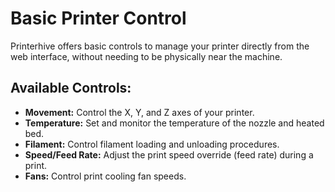 # Basic Printer Control

Printerhive offers basic controls to manage your printer directly from the web interface, without needing to be physically near the machine.

## Available Controls:

*   **Movement:** Control the X, Y, and Z axes of your printer.
*   **Temperature:** Set and monitor the temperature of the nozzle and heated bed.
*   **Filament:** Control filament loading and unloading procedures.
*   **Speed/Feed Rate:** Adjust the print speed override (feed rate) during a print.
*   **Fans:** Control print cooling fan speeds.
